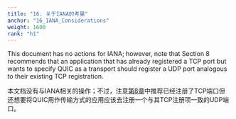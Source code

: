 ```yaml
---
title: "16. 关于IANA的考量"
anchor: "16_IANA_Considerations"
weight: 1600
rank: "h1"
---
```


This document has no actions for IANA; however, note that Section 8 recommends that an application that has already registered a TCP port but wants to specify QUIC as a transport should register a UDP port analogous to their existing TCP registration.

本文档没有与IANA相关的操作；不过，注意[第8章]()中推荐已经注册了TCP端口但还想要将QUIC用作传输方式的应用应该去注册一个与其TCP注册项一致的UDP端口。
